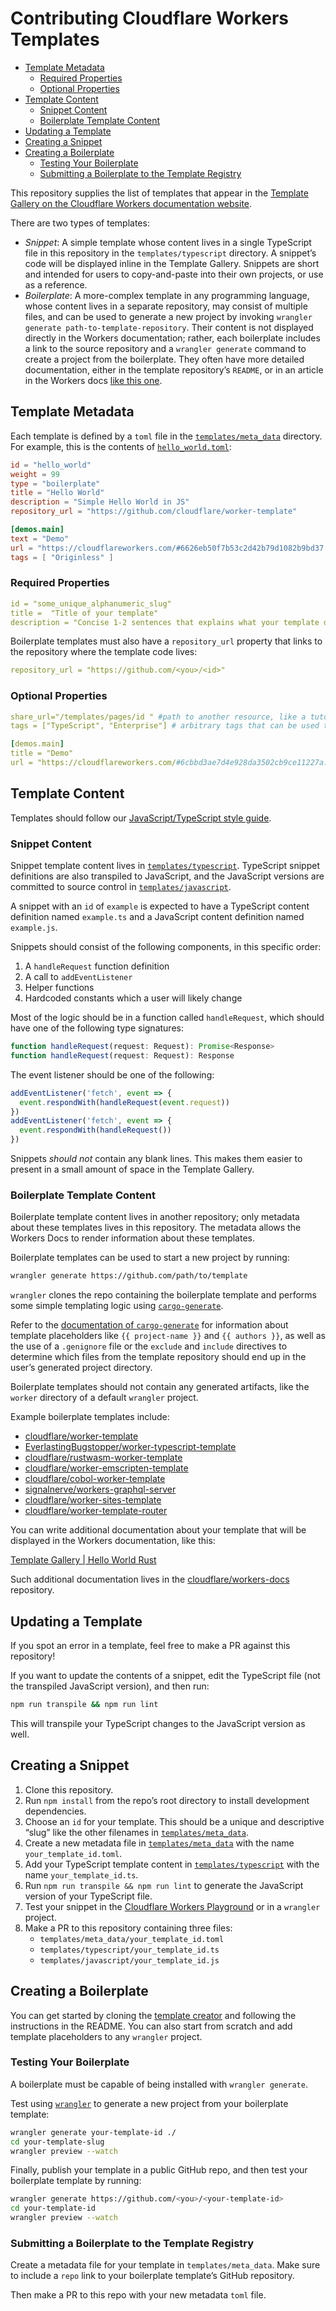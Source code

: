 # Contributing Cloudflare Workers Templates

- [Template Metadata](#template-metadata)
  - [Required Properties](#required-properties)
  - [Optional Properties](#optional-properties)
- [Template Content](#template-content)
  - [Snippet Content](#snippet-content)
  - [Boilerplate Template Content](#boilerplate-template-content)
- [Updating a Template](#updating-a-template)
- [Creating a Snippet](#creating-a-snippet)
- [Creating a Boilerplate](#creating-a-boilerplate)
  - [Testing Your Boilerplate](#testing-your-boilerplate)
  - [Submitting a Boilerplate to the Template Registry](#submitting-a-boilerplate-to-the-template-registry)

This repository supplies the list of templates that appear in the [Template Gallery on the Cloudflare Workers documentation website](https://developers.cloudflare.com/workers/templates/).

There are two types of templates:

- *Snippet*: A simple template whose content lives in a single TypeScript file in this repository in the `templates/typescript` directory. A snippet’s code will be displayed inline in the Template Gallery. Snippets are short and intended for users to copy-and-paste into their own projects, or use as a reference.
- *Boilerplate*: A more-complex template in any programming language, whose content lives in a separate repository, may consist of multiple files, and can be used to generate a new project by invoking `wrangler generate path-to-template-repository`. Their content is not displayed directly in the Workers documentation; rather, each boilerplate includes a link to the source repository and a `wrangler generate` command to create a project from the boilerplate. They often have more detailed documentation, either in the template repository’s `README`, or in an article in the Workers docs [like this one](https://github.com/cloudflare/workers-docs/blob/master/workers-docs/src/content/templates/pages/graphql_server.md).

## Template Metadata

Each template is defined by a `toml` file in the [`templates/meta_data`](./templates/meta_data) directory. For example, this is the contents of [`hello_world.toml`](https://github.com/cloudflare/template-registry/blob/f2a21ff87a4f9c60ce1d426e9e8d2e6807b786fd/templates/meta_data/hello_world.toml#L1-L11):

```toml
id = "hello_world"
weight = 99
type = "boilerplate"
title = "Hello World"
description = "Simple Hello World in JS"
repository_url = "https://github.com/cloudflare/worker-template"

[demos.main]
text = "Demo"
url = "https://cloudflareworkers.com/#6626eb50f7b53c2d42b79d1082b9bd37:https://tutorial.cloudflareworkers.com"
tags = [ "Originless" ]
```

### Required Properties

```yaml
id = "some_unique_alphanumeric_slug"
title =  "Title of your template"
description = "Concise 1-2 sentences that explains what your template does"
```

Boilerplate templates must also have a `repository_url` property that links to the repository where the template code lives:

```yaml
repository_url = "https://github.com/<you>/<id>"
```

### Optional Properties

```yaml
share_url="/templates/pages/id " #path to another resource, like a tutorial, that will be displayed alongside the template
tags = ["TypeScript", "Enterprise"] # arbitrary tags that can be used to filter templates in the Template Gallery

[demos.main]
title = "Demo"
url = "https://cloudflareworkers.com/#6cbbd3ae7d4e928da3502cb9ce11227a:https://tutorial.cloudflareworkers.com/foo" # a live demo of your code
```

## Template Content

Templates should follow our [JavaScript/TypeScript style guide](./style/javascript.md).

### Snippet Content

Snippet template content lives in [`templates/typescript`](./templates/typescript). TypeScript snippet definitions are also transpiled to JavaScript, and the JavaScript versions are committed to source control in [`templates/javascript`](./templates/javascript).

A snippet with an `id` of `example` is expected to have a TypeScript content definition named `example.ts` and a JavaScript content definition named `example.js`.

Snippets should consist of the following components, in this specific order:

1. A `handleRequest` function definition
2. A call to `addEventListener`
3. Helper functions
4. Hardcoded constants which a user will likely change

Most of the logic should be in a function called `handleRequest`, which should have one of the following type signatures:

```typescript
function handleRequest(request: Request): Promise<Response>
function handleRequest(request: Request): Response
```

The event listener should be one of the following:

```typescript
addEventListener('fetch', event => {
  event.respondWith(handleRequest(event.request))
})
addEventListener('fetch', event => {
  event.respondWith(handleRequest())
})
```

Snippets *should not* contain any blank lines. This makes them easier to present in a small amount of space in the Template Gallery.

### Boilerplate Template Content

Boilerplate template content lives in another repository; only metadata about these templates lives in this repository. The metadata allows the Workers Docs to render information about these templates.

Boilerplate templates can be used to start a new project by running:

```bash
wrangler generate https://github.com/path/to/template
```

`wrangler` clones the repo containing the boilerplate template and performs some simple templating logic using [`cargo-generate`](https://github.com/ashleygwilliams/cargo-generate).

Refer to the [documentation of `cargo-generate`](https://github.com/ashleygwilliams/cargo-generate/blob/master/README.md) for information about template placeholders like `{{ project-name }}` and `{{ authors }}`, as well as the use of a `.genignore` file or the `exclude` and `include` directives to determine which files from the template repository should end up in the user’s generated project directory.

Boilerplate templates should not contain any generated artifacts, like the `worker` directory of a default `wrangler` project.

Example boilerplate templates include:

* [cloudflare/worker-template](https://github.com/cloudflare/worker-template)
* [EverlastingBugstopper/worker-typescript-template](https://github.com/EverlastingBugstopper/worker-typescript-template)
* [cloudflare/rustwasm-worker-template](https://github.com/cloudflare/rustwasm-worker-template)
* [cloudflare/worker-emscripten-template](https://github.com/cloudflare/worker-emscripten-template)
* [cloudflare/cobol-worker-template](https://github.com/cloudflare/cobol-worker-template)
* [signalnerve/workers-graphql-server](https://github.com/signalnerve/workers-graphql-server)
* [cloudflare/worker-sites-template](https://github.com/cloudflare/worker-sites-template)
* [cloudflare/worker-template-router](https://github.com/cloudflare/worker-template-router)

You can write additional documentation about your template that will be displayed in the Workers documentation, like this:

[Template Gallery | Hello World Rust](https://developers.cloudflare.com/workers/templates/pages/hello_world_rust)

Such additional documentation lives in the [cloudflare/workers-docs](https://github.com/cloudflare/workers-docs/) repository.

## Updating a Template

If you spot an error in a template, feel free to make a PR against this repository!

If you want to update the contents of a snippet, edit the TypeScript file (not the transpiled JavaScript version), and then run:

```bash
npm run transpile && npm run lint
```

This will transpile your TypeScript changes to the JavaScript version as well.

## Creating a Snippet

1. Clone this repository.
2. Run `npm install` from the repo’s root directory to install development dependencies.
3. Choose an `id` for your template. This should be a unique and descriptive “slug” like the other filenames in [`templates/meta_data`](./templates/meta_data).
4. Create a new metadata file in [`templates/meta_data`](./templates/meta_data) with the name `your_template_id.toml`.
5. Add your TypeScript template content in [`templates/typescript`](./templates/typescript) with the name `your_template_id.ts`.
6. Run `npm run transpile && npm run lint` to generate the JavaScript version of your TypeScript file.
7. Test your snippet in the [Cloudflare Workers Playground](https://cloudflareworkers.com/) or in a `wrangler` project.
8. Make a PR to this repository containing three files:
   - `templates/meta_data/your_template_id.toml`
   - `templates/typescript/your_template_id.ts`
   - `templates/javascript/your_template_id.js`

## Creating a Boilerplate

You can get started by cloning the [template creator](https://github.com/victoriabernard92/workers-template-creator) and following the instructions in the README. You can also start from scratch and add template placeholders to any `wrangler` project.

### Testing Your Boilerplate

A boilerplate must be capable of being installed with `wrangler generate`.

Test using [`wrangler`](https://github.com/cloudflare/wrangler) to generate a new project from your boilerplate template:

```bash
wrangler generate your-template-id ./
cd your-template-slug
wrangler preview --watch
```

Finally, publish your template in a public GitHub repo, and then test your boilerplate template by running:

```bash
wrangler generate https://github.com/<you>/<your-template-id>
cd your-template-id
wrangler preview --watch
```

### Submitting a Boilerplate to the Template Registry

Create a metadata file for your template in `templates/meta_data`. Make sure to include a `repo` link to your boilerplate template’s GitHub repository.

Then make a PR to this repo with your new metadata `toml` file.
